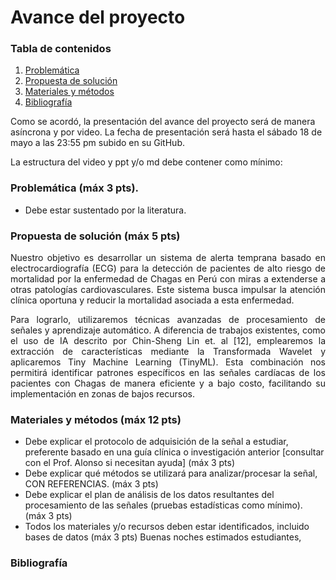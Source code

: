 # Avance del proyecto

### Tabla de contenidos
1. [Problemática](https://github.com/diego-taquiri/ISB-equipo11/blob/main/Documentaci%C3%B3n/Laboratorio%2010/Avance_Proyecto.md#problem%C3%A1tica)
2. [Propuesta de solución](https://github.com/diego-taquiri/ISB-equipo11/blob/main/Documentaci%C3%B3n/Laboratorio%2010/Avance_Proyecto.md#propuesta-de-soluci%C3%B3n)
3. [Materiales y métodos](https://github.com/diego-taquiri/ISB-equipo11/blob/main/Documentaci%C3%B3n/Laboratorio%2010/Avance_Proyecto.md#materiales-y-m%C3%A9todos)
4. [Bibliografía](https://github.com/diego-taquiri/ISB-equipo11/blob/main/Documentaci%C3%B3n/Laboratorio%2010/Avance_Proyecto.md#bibliograf%C3%ADa)

Como se acordó, la presentación del avance del proyecto será de manera asíncrona y por video. La fecha de presentación será hasta el sábado 18 de mayo a las 23:55 pm subido en su GitHub.

La estructura del video y ppt y/o md debe contener como mínimo:

### Problemática (máx 3 pts).
- Debe estar sustentado por la literatura.

### Propuesta de solución (máx 5 pts)
<p align="justify">Nuestro objetivo es desarrollar un sistema de alerta temprana basado en electrocardiografía (ECG) para la detección de pacientes de alto riesgo de mortalidad por la enfermedad de Chagas en Perú con miras a extenderse a otras patologías cardiovasculares. Este sistema busca impulsar la atención clínica oportuna y reducir la mortalidad asociada a esta enfermedad.<br>
  
<p align="justify">Para lograrlo, utilizaremos técnicas avanzadas de procesamiento de señales y aprendizaje automático. A diferencia de trabajos existentes, como el uso de IA descrito por Chin-Sheng Lin et. al [12], emplearemos la extracción de características mediante la Transformada Wavelet y aplicaremos Tiny Machine Learning (TinyML). Esta combinación nos permitirá identificar patrones específicos en las señales cardíacas de los pacientes con Chagas de manera eficiente y a bajo costo, facilitando su implementación en zonas de bajos recursos.


### Materiales y métodos  (máx 12 pts)
- Debe explicar el protocolo de adquisición de la señal a estudiar, preferente basado en una guía clínica o investigación anterior [consultar con el Prof. Alonso si necesitan ayuda] (máx 3 pts)
- Debe explicar qué métodos se utilizará para analizar/procesar la señal, CON REFERENCIAS. (máx 3 pts)
- Debe explicar el plan de análisis de los datos resultantes del procesamiento de las señales (pruebas estadísticas como mínimo). (máx 3 pts)
- Todos los materiales y/o recursos deben estar identificados, incluido bases de datos (máx 3 pts)
Buenas noches estimados estudiantes,

### Bibliografía
